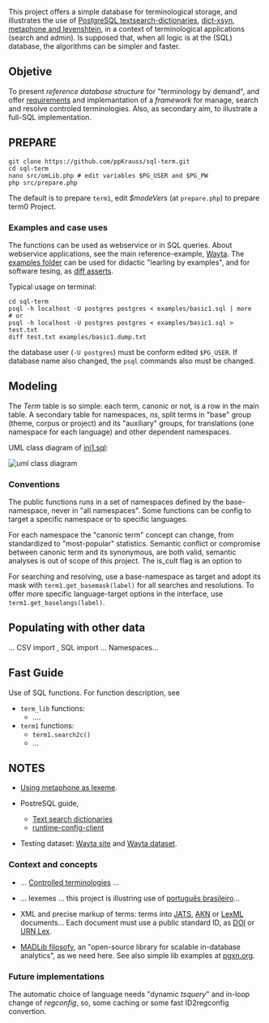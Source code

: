 This project offers a simple database for terminological storage, and illustrates the use of [PostgreSQL textsearch-dictionaries](http://www.postgresql.org/docs/9.1/static/textsearch-dictionaries.html), [dict-xsyn](http://www.postgresql.org/docs/current/static/dict-xsyn.html), [metaphone and levenshtein](http://www.postgresql.org/docs/current/static/fuzzystrmatch.html), in a context of terminological applications (search and admin).  Is supposed that, when all logic is at the (SQL) database, the algorithms can be simpler and faster.

## Objetive ##
To present *reference database structure* for "terminology by demand", and offer [requirements](https://en.wikipedia.org/wiki/Software_requirements_specification) and implemantation of a *framework* for manage, search and resolve controled terminologies. Also, as secondary aim, to illustrate a full-SQL implementation.

## PREPARE ##
```
git clone https://github.com/ppKrauss/sql-term.git
cd sql-term
nano src/omLib.php # edit variables $PG_USER and $PG_PW
php src/prepare.php
```
The default is to prepare `term1`, edit *$modeVers* (at `prepare.php`) to prepare term0 Project.

### Examples and case uses
The functions can be used as webservice or in SQL  queries. About webservice applications, see the main reference-example,  [Wayta](http://wayta.scielo.org/).  The [examples folder](examples) can be used for didactic "learling by examples", and for software tesing, as [diff asserts](https://en.wikipedia.org/wiki/Assertion_(software_development)).

Typical usage on terminal:
```
cd sql-term
psql -h localhost -U postgres postgres < examples/basic1.sql | more
# or
psql -h localhost -U postgres postgres < examples/basic1.sql >  test.txt
diff test.txt examples/basic1.dump.txt
```
the database user (`-U postgres`)  must be conform edited `$PG_USER`. If database name also changed, the `psql` commands also must be changed.

## Modeling ##

The *Term* table is so simple: each term, canonic or not, is a row in the main table. A secondary table for namespaces, *ns*, split terms in "base" group (theme, corpus or project) and  its "auxiliary" groups, for translations (one namespace for each language) and other dependent namespaces.

UML class diagram of [ini1.sql](src/ini1.sql):

![uml class diagram](http://yuml.me/fe36a8da)

### Conventions ###
The  public functions runs in a set of namespaces defined by the base-namespace, never in "all namespaces".
Some functions can be config to target a specific namespace or  to specific languages.

For each namespace the "canonic term" concept can change, from standardized to "most-popular" statistics. Semantic conflict or compromise between canonic term and its synonymous, are both valid, semantic analyses is out of scope of this project. The is_cult flag is an option to 

For searching and resolving, use a base-namespace as target and adopt its mask with `term1.get_basemask(label)` for all searches and resolutions. To offer more specific language-target options in the interface, use `term1.get_baselangs(label)`.

## Populating with other data
... CSV import , SQL import ... Namespaces... 

## Fast Guide

Use of SQL functions. For function description, see 

* `term_lib` functions:
   * ....
* `term1` functions:
   * `term1.search2c()`
   * ...

## NOTES

* [Using metaphone as lexeme](http://stackoverflow.com/questions/4001579/postgresql-full-text-search-randomly-dropping-lexemes).

* PostreSQL guide,
  * [Text search dictionaries](http://www.postgresql.org/docs/9.1/static/textsearch-dictionaries.html#TEXTSEARCH-THESAURUS)
  * [runtime-config-client](http://www.postgresql.org/docs/current/static/runtime-config-client.html#GUC-DEFAULT-TEXT-SEARCH-CONFIG)

* Testing dataset: [Wayta site](http://wayta.scielo.org/) and [Wayta dataset](https://github.com/scieloorg/wayta).

### Context and concepts

* ... [Controlled terminologies](https://www.wikidata.org/wiki/Q1469824) ...

* ... lexemes ...  this project is illustring use of [português brasileiro](https://www.wikidata.org/wiki/Q750553)... 

* XML and precise markup of terms: terms into [JATS](https://en.wikipedia.org/wiki/Journal_Article_Tag_Suite), [AKN](http://www.akomantoso.org/) or [LexML](http://projeto.lexml.gov.br/documentacao/Parte-3-XML-Schema.pdf) documents... Each document must use a public standard ID, as  [DOI](https://www.wikidata.org/wiki/Q25670) or [URN Lex](https://en.wikipedia.org/wiki/Lex_(URN)).

* [MADLib filosofy](http://doc.madlib.net/latest/), an "open-source library for scalable in-database analytics", as we need here. See also simple lib examples at [pgxn.org](http://pgxn.org/).

### Future implementations

The automatic choice of language needs "dynamic *tsquery*" and in-loop change of *regconfig*, so, some caching or some fast ID2regconfig convertion.


